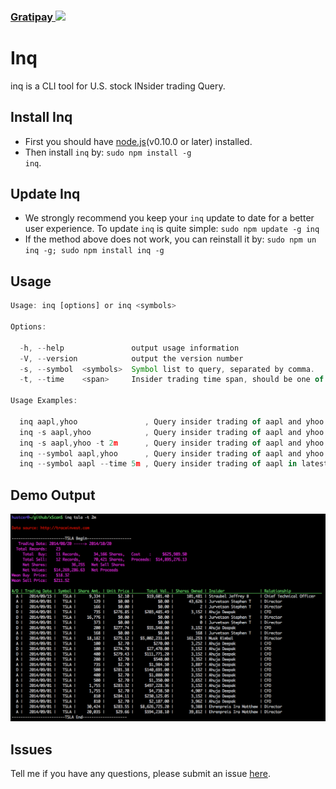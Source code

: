 
### [Gratipay <img height="20px" src="https://raw.githubusercontent.com/gratipay/gratipay.com/master/www/assets/%25version/gratipay.opengraph.png" style="max-width:100%;">](https://gratipay.com/hustcer/)


# Inq

inq is a CLI tool for U.S. stock INsider trading Query.

## Install Inq

- First you should have [node.js](http://nodejs.org/download/)(v0.10.0 or later) installed.
- Then install <code>inq</code> by: <code>sudo npm install -g inq</code>.


## Update Inq

- We strongly recommend you keep your <code>inq</code> update to date for a better user experience. To update <code>inq</code> is quite simple:
    <code>sudo npm update -g inq</code>
- If the method above does not work, you can reinstall it by:
    <code>sudo npm un inq -g; sudo npm install inq -g</code>


## Usage

```javascript
Usage: inq [options] or inq <symbols>

Options:

  -h, --help               output usage information
  -V, --version            output the version number
  -s, --symbol  <symbols>  Symbol list to query, separated by comma.
  -t, --time    <span>     Insider trading time span, should be one of: 1m, 2m, 3m, 4m, or 5m.

Usage Examples:

  inq aapl,yhoo               , Query insider trading of aapl and yhoo in latest 3 months(default).
  inq -s aapl,yhoo            , Query insider trading of aapl and yhoo.
  inq -s aapl,yhoo -t 2m      , Query insider trading of aapl and yhoo in latest 2 months.
  inq --symbol aapl,yhoo      , Query insider trading of aapl and yhoo.
  inq --symbol aapl --time 5m , Query insider trading of aapl in latest 5 months.

```

## Demo Output

![Inq stock insider trading query output demo](./output.png)

## Issues

Tell me if you have any questions, please submit an issue [here](https://github.com/hustcer/inq/issues/new).
